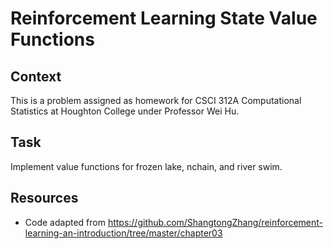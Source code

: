 # Reinforcement Learning State Value Functions
## Context
This is a problem assigned as homework for CSCI 312A Computational Statistics at Houghton College under Professor Wei Hu. 
## Task
Implement value functions for frozen lake, nchain, and river swim.
## Resources
- Code adapted from https://github.com/ShangtongZhang/reinforcement-learning-an-introduction/tree/master/chapter03